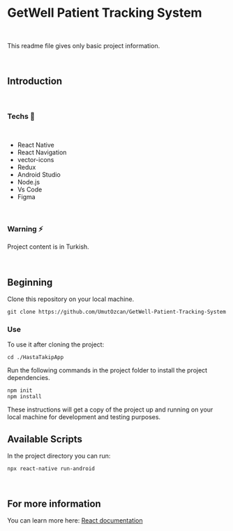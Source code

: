 # GetWell Patient Tracking System

<br>

This readme file gives only basic project information.

<br>

## Introduction
<br>

### Techs  🚀

<br>

- React Native
- React Navigation
- vector-icons
- Redux
- Android Studio
- Node.js 
- Vs Code
- Figma


<br>


### Warning ⚡

Project content is in Turkish.

<br>

## Beginning

Clone this repository on your local machine.

```
git clone https://github.com/UmutOzcan/GetWell-Patient-Tracking-System
```

### Use

To use it after cloning the project:

```
cd ./HastaTakipApp
```

Run the following commands in the project folder to install the project dependencies.

```
npm init
npm install
```
These instructions will get a copy of the project up and running on your local machine for development and testing purposes.

## Available Scripts

In the project directory you can run:
```
npx react-native run-android
```

<br>

## For more information

You can learn more here: [React documentation](https://reactnative.dev/)
